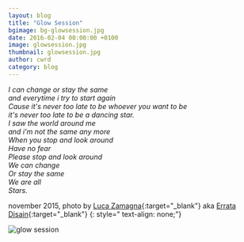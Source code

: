 ```yaml
---
layout: blog
title: "Glow Session"
bgimage: bg-glowsession.jpg
date: 2016-02-04 00:00:00 +0100
image: glowsession.jpg
thumbnail: glowsession.jpg
author: cwrd
category: blog
---
```


*I can change or stay the same  
and everytime i try to start again  
Cause it's never too late to be whoever you want to be  
it's never too late to be a dancing star.  
I saw the world around me  
and i'm not the same any more  
When you stop and look around  
Have no fear  
Please stop and look around  
We can change  
Or stay the same  
We are all  
Stars.*

november 2015, 
photo by [Luca Zamagna](https://www.flickr.com/photos/lucazamagna/){:target="_blank"} aka [Errata Disain](http://erratadisain.tumblr.com/){:target="_blank"}
{: style=" text-align: none;"}


![glow session](https://farm2.staticflickr.com/1580/24141554224_584b4b917d_k.jpg)